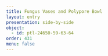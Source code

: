 ```yaml
---
title: Fungus Vases and Polypore Bowl
layout: entry
presentation: side-by-side
object:
  - id: ptl-24650-59-63-64
order: 431
menu: false
---
```


